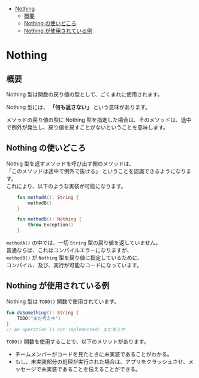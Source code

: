 - [Nothing](#nothing)
  - [概要](#概要)
  - [Nothing の使いどころ](#nothing-の使いどころ)
  - [Nothing が使用されている例](#nothing-が使用されている例)


# Nothing

## 概要

Nothing 型は関数の戻り値の型として、ごくまれに使用されます。

Nothing 型には、 **「何も返さない」** という意味があります。

メソッドの戻り値の型に Nothing 型を指定した場合は、そのメソッドは、途中で例外が発生し、戻り値を戻すことがないということを意味します。


## Nothing の使いどころ

Nothig 型を返すメソッドを呼び出す側のメソッドは、  
「このメソッドは途中で例外で抜ける」 ということを認識できるようになります。  
これにより、以下のような実装が可能になります。

```Kotlin
    fun methodA(): String {
        methodB()
    }

    fun methodB(): Nothing {
        throw Exception()
    }
```

`methodA()` の中では、一切 `String` 型の戻り値を返していません。  
普通ならば、これはコンパイルエラーになりますが、  
`methodB()` が `Nothing` 型を戻り値に指定しているために、  
コンパイル、及び、実行が可能なコードになっています。


## Nothing が使用されている例

Nothing 型は `TODO()` 関数で使用されています。

```Kotlin
fun doSomething(): String {
    TODO("まだ考え中")
}
// An operation is not implemented: まだ考え中
```

`TODO()` 関数を使用することで、以下のメリットがあります。

- チームメンバーがコードを見たときに未実装であることがわかる。
- もし、未実装部分の処理が実行された場合は、アプリをクラッシュさせ、メッセージで未実装であることを伝えることができる。

